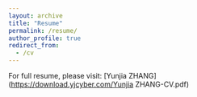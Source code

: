 ```yaml
---
layout: archive
title: "Resume"
permalink: /resume/
author_profile: true
redirect_from:
  - /cv
---
```


For full resume, please visit: [Yunjia ZHANG](https://download.yjcyber.com/Yunjia ZHANG-CV.pdf)
